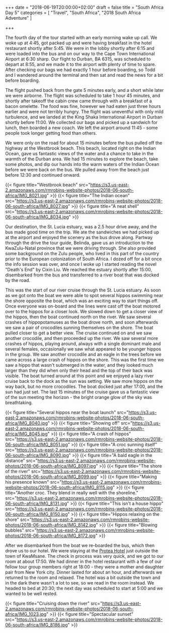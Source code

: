 +++
date = "2018-06-19T20:00:00+02:00"
draft = false
title = "South Africa Day 5"
categories = [ "Travel", "South Africa", "2018 South Africa Adventure" ]

+++

The fourth day of the tour started with an early morning wake up call. We woke up at 4:45, got packed up and were having breakfast in the hotel restaurant shortly after 5:45. We were in the lobby shortly after 6:15 and were loaded into the bus and on our way to the Cape Town International Airport at 6:30 sharp. Our flight to Durban, BA 6315, was scheduled to depart at 8:55, and we made it to the airport with plenty of time to spare. After checking our bags we had exactly 1 hour before boarding, so Todd and I wandered around the terminal and then sat and read the news for a bit before boarding.

The flight pushed back from the gate 5 minutes early, and a short while later we were airborne. The flight was scheduled to take 1 hour 45 minutes, and shortly after takeoff the cabin crew came through with a breakfast of a bacon omelette. The food was fine, however we had eaten just three hours earlier and were not terribly hungry. The flight was uneventful with only mild turbulence, and we landed at the King Shaka International Airport in Durban shortly before 11:00. We collected our bags and picked up a sandwich for lunch, then boarded a new coach. We left the airport around 11:45 - some people took longer getting food than others.

We were only on the road for about 15 minutes before the bus pulled off the highway at the Westbrook beach. This beach, located right on the Indian Ocean, gave us fantastic views of the water and a chance to take in the warmth of the Durban area. We had 15 minutes to explore the beach, take some photos, and dip our hands into the warm waters of the Indian Ocean before we were back on the bus. We pulled away from the beach just before 12:30 and continued onward.

{{< figure title="Westbrook beach" src="https://s3.us-east-2.amazonaws.com/rmrobins-website-photos/2018-06-south-africa/IMG_8021.jpg" >}}
{{< figure title="The Indian ocean" src="https://s3.us-east-2.amazonaws.com/rmrobins-website-photos/2018-06-south-africa/IMG_8027.jpg" >}}
{{< figure title="A neat shell" src="https://s3.us-east-2.amazonaws.com/rmrobins-website-photos/2018-06-south-africa/IMG_8034.jpg" >}}

Our destination, the St. Lucia estuary, was a 2.5 hour drive away, and the bus made good time on the trip. We ate the sandwiches we had picked up at the airport and enjoyed the scenery as the bus drove along. Partway through the drive the tour guide, Belinda, gave us an introduction to the KwaZulu-Natal province that we were driving through. She also provided some background on the Zulu people, who lived in this part of the country prior to the European colonization of South Africa. I dozed off for a bit once the info session was over, and once I woke up I started reading the novel 
"Death's End" by Cixin Liu. We reached the estuary shortly after 15:00, disembarked from the bus and transferred to a river boat that was docked by the road.

This was the start of our river cruise through the St. Lucia estuary. As soon as we got onto the boat we were able to spot several hippos swimming near the shore opposite the boat, which was an exciting way to start things off. Once everyone was on-board and the lines were cast off the boat motored over to the hippos for a closer look. We slowed down to get a closer view of the hippos, then the boat continued north on the river. We saw several crashes of hippopotamuses as the boat drove north, and soon afterwards we saw a pair of crocodiles sunning themselves on the shore. The boat pulled closer to get a better view. The cruise continued on and we saw another crocodile, and then proceeded up the river. We saw several more crashes of hippos, playing around, always with a single dominant male and several females, occasionally we saw what appeared to be younger hippos in the group. We saw another crocodile and an eagle in the trees before we came across a large crash of hippos on the shore. This was the first time we saw a hippo that wasn't submerged in the water, and they looked much larger than they did when only their head and the top of their back was visible. The boat turned around at this point and we enjoyed a lazy river cruise back to the dock as the sun was setting. We saw more hippos on the way back, but no more crocodiles. The boat docked just after 17:00, and the sun had just set. The last 15 minutes of the cruise gave us a fantastic view of the sun meeting the horizon - the bright orange glow of the sky was breathtaking.

{{< figure title="Several hippos near the boat launch" src="https://s3.us-east-2.amazonaws.com/rmrobins-website-photos/2018-06-south-africa/IMG_8040.jpg" >}}
{{< figure title="Showing off" src="https://s3.us-east-2.amazonaws.com/rmrobins-website-photos/2018-06-south-africa/IMG_8045.jpg" >}}
{{< figure title="A crash of hippos" src="https://s3.us-east-2.amazonaws.com/rmrobins-website-photos/2018-06-south-africa/IMG_8051.jpg" >}}
{{< figure title="A croc sunning itself" src="https://s3.us-east-2.amazonaws.com/rmrobins-website-photos/2018-06-south-africa/IMG_8090.jpg" >}}
{{< figure title="A bald eagle in the distance" src="https://s3.us-east-2.amazonaws.com/rmrobins-website-photos/2018-06-south-africa/IMG_8097.jpg" >}}
{{< figure title="The shore of the river" src="https://s3.us-east-2.amazonaws.com/rmrobins-website-photos/2018-06-south-africa/IMG_8099.jpg" >}}
{{< figure title="Making his presence known" src="https://s3.us-east-2.amazonaws.com/rmrobins-website-photos/2018-06-south-africa/IMG_8115.jpg" >}}
{{< figure title="Another croc. They blend in really well with the shoreline." src="https://s3.us-east-2.amazonaws.com/rmrobins-website-photos/2018-06-south-africa/IMG_8131.jpg" >}}
{{< figure title="This isn't a house hippo" src="https://s3.us-east-2.amazonaws.com/rmrobins-website-photos/2018-06-south-africa/IMG_8150.jpg" >}}
{{< figure title="Hippos relaxing on the shore" src="https://s3.us-east-2.amazonaws.com/rmrobins-website-photos/2018-06-south-africa/IMG_8142.jpg" >}}
{{< figure title="Blowing bubbles" src="https://s3.us-east-2.amazonaws.com/rmrobins-website-photos/2018-06-south-africa/IMG_8172.jpg" >}}

After we disembarked from the boat we re-boarded the bus, which then drove us to our hotel. We were staying at the [Protea Hotel](https://www.marriott.com/hotels/travel/rcbum-protea-hotel-umfolozi-river/) just outside the town of KwaMsane. The check in process was very quick, and we got to our room at about 17:50. We had dinner in the hotel restaurant with a few of our fellow tour group members right at 18:00 - they were a mother and daughter pair from New York city. Dinner lasted for about an hour, and afterwards we returned to the room and relaxed. The hotel was a bit outside the town and in the dark there wasn't a lot to see, so we read in the room instead. We headed to bed at 20:30; the next day was scheduled to start at 5:00 and we wanted to be well rested.

{{< figure title="Cruising down the river" src="https://s3.us-east-2.amazonaws.com/rmrobins-website-photos/2018-06-south-africa/IMG_1023.jpg" >}}
{{< figure title="Spectacular sunset" src="https://s3.us-east-2.amazonaws.com/rmrobins-website-photos/2018-06-south-africa/IMG_8186.jpg" >}}
